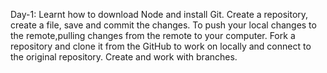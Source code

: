 Day-1:
 Learnt how to download Node and install Git.
 Create a repository, create a file, save and commit the changes.
 To push your local changes to the remote,pulling changes from the remote to your computer.
 Fork a repository and clone it from the GitHub to work on locally and connect to the original repository.
 Create and work with branches.
